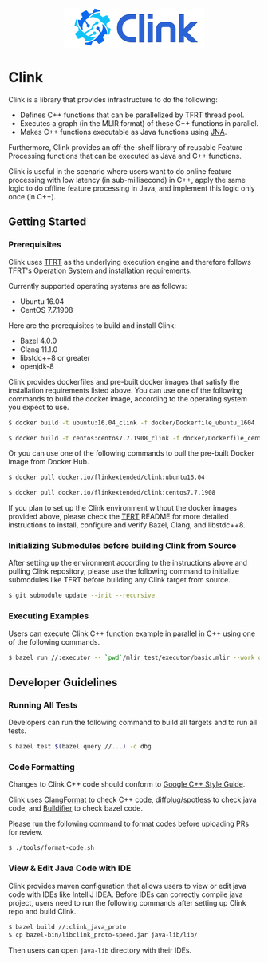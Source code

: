 <p align="center">
  <img src="./docs/clink_logo.png" height="80px"/>
</p>

# Clink

Clink is a library that provides infrastructure to do the following:
- Defines C++ functions that can be parallelized by TFRT thread pool.
- Executes a graph (in the MLIR format) of these C++ functions in parallel.
- Makes C++ functions executable as Java functions using
  [JNA](https://github.com/java-native-access/jna).

Furthermore, Clink provides an off-the-shelf library of reusable Feature
Processing functions that can be executed as Java and C++ functions.

Clink is useful in the scenario where users want to do online feature processing
with low latency (in sub-millisecond) in C++, apply the same logic to do offline
feature processing in Java, and implement this logic only once (in C++).

## Getting Started

### Prerequisites

Clink uses [TFRT](https://github.com/tensorflow/runtime) as the underlying
execution engine and therefore follows TFRT's Operation System and installation
requirements.

Currently supported operating systems are as follows:

- Ubuntu 16.04
- CentOS 7.7.1908

Here are the prerequisites to build and install Clink:
- Bazel 4.0.0
- Clang 11.1.0
- libstdc++8 or greater
- openjdk-8

Clink provides dockerfiles and pre-built docker images that satisfy the
installation requirements listed above. You can use one of the following
commands to build the docker image, according to the operating system you expect
to use.

```bash
$ docker build -t ubuntu:16.04_clink -f docker/Dockerfile_ubuntu_1604 .
```

```bash
$ docker build -t centos:centos7.7.1908_clink -f docker/Dockerfile_centos_77 .
```

Or you can use one of the following commands to pull the pre-built Docker image
from Docker Hub.

```bash
$ docker pull docker.io/flinkextended/clink:ubuntu16.04
```

```bash
$ docker pull docker.io/flinkextended/clink:centos7.7.1908
```

If you plan to set up the Clink environment without the docker images provided
above, please check the [TFRT](https://github.com/tensorflow/runtime) README for
more detailed instructions to install, configure and verify Bazel, Clang, and
libstdc++8.

### Initializing Submodules before building Clink from Source

After setting up the environment according to the instructions above and pulling
Clink repository, please use the following command to initialize submodules like
TFRT before building any Clink target from source.

```bash
$ git submodule update --init --recursive
```

### Executing Examples

Users can execute Clink C++ function example in parallel in C++ using one of the
following commands.

```bash
$ bazel run //:executor -- `pwd`/mlir_test/executor/basic.mlir --work_queue_type=mstd --host_allocator_type=malloc
```

<!-- TODO: Add detailed example illustrating the usage of Clink Runner API. -->

## Developer Guidelines

### Running All Tests

Developers can run the following command to build all targets and to run all
tests.

```bash
$ bazel test $(bazel query //...) -c dbg
```

### Code Formatting

Changes to Clink C++ code should conform to [Google C++ Style
Guide](https://google.github.io/styleguide/cppguide.html).

Clink uses [ClangFormat](https://clang.llvm.org/docs/ClangFormat.html) to check
C++ code, [diffplug/spotless](https://github.com/diffplug/spotless) to check
java code, and [Buildifier](https://github.com/bazelbuild/buildtools) to check
bazel code.

Please run the following command to format codes before uploading PRs for
review.

```bash
$ ./tools/format-code.sh
```

### View & Edit Java Code with IDE

Clink provides maven configuration that allows users to view or edit java code
with IDEs like IntelliJ IDEA. Before IDEs can correctly compile java project,
users need to run the following commands after setting up Clink repo and build
Clink.

```bash
$ bazel build //:clink_java_proto
$ cp bazel-bin/libclink_proto-speed.jar java-lib/lib/
```

Then users can open `java-lib` directory with their IDEs.

